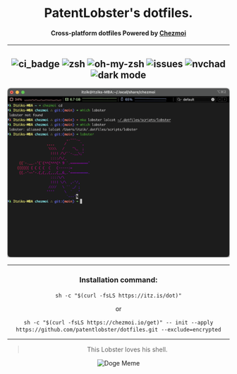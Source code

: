 <center>

# PatentLobster's dotfiles.
#### Cross-platform dotfiles Powered by [Chezmoi](https://www.chezmoi.io/)

-----
![ci_badge](https://github.com/patentlobster/dotfiles/actions/workflows/ci.yaml/badge.svg)
![zsh](https://img.shields.io/badge/shell-zsh-informational?logo=gnu-bash)
![oh-my-zsh](https://img.shields.io/badge/oh--my--zsh-too%20many%20plugins-orange)
![issues](https://img.shields.io/badge/issues-works%20on%20my%20machine-green)
![nvchad](https://img.shields.io/badge/nv-chad-purple?logo=vim)
![dark mode](https://img.shields.io/badge/dark%20mode-forever-black)
-----

![screenshot](.github/screenshot.png)

----
### Installation command:

```
sh -c "$(curl -fsLS https://itz.is/dot)"
```
or
```
sh -c "$(curl -fsLS https://chezmoi.io/get)" -- init --apply https://github.com/patentlobster/dotfiles.git --exclude=encrypted
```
-----


> This Lobster loves his shell.

![Doge Meme](http://i.imgur.com/5N3IEq2.jpg)

</center>
